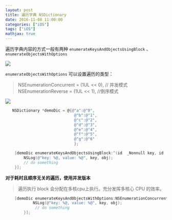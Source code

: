 ```yaml
---
layout: post
title: 遍历字典 NSDictionary
date: 2016-11-08 11:00:00
categories: ["iOS"]
tags: ["iOS"]
mathjax: true
---
```


遍历字典内容的方式一般有两种 `enumerateKeysAndObjectsUsingBlock` 、`enumerateObjectsWithOptions`

![](https://cdn.jsdelivr.net/gh/dongjiawang/BlogImage@1.0.0.2/img/20200926120752.png)

`enumerateObjectsWithOptions` 可以设置遍历的类型：

> NSEnumerationConcurrent = (1UL << 0), // 并发模式
> NSEnumerationReverse = (1UL << 1), //倒序模式

![](https://cdn.jsdelivr.net/gh/dongjiawang/BlogImage@1.0.0.2/img/20200926120741.png)

```objectivec
   NSDictionary *demoDic = @{@"a":@"0",
                              @"b":@"1",
                              @"c":@"2",
                              @"d":@"3",
                              @"e":@"4",
                              @"f":@"5",
                              @"g":@"6"
                              };
```

```objectivec                            
    [demoDic enumerateKeysAndObjectsUsingBlock:^(id  _Nonnull key, id  _Nonnull obj, BOOL * _Nonnull stop) {
        NSLog(@"key: %@, value: %@", key, obj);
        // do something
    }];
```

**对于耗时且顺序无关的遍历，使用并发版本**

>遍历执行 block 会分配在多核cpu上执行。充分发挥多核心 CPU 的效率。

```objectivec  
    [demoDic enumerateKeysAndObjectsWithOptions:NSEnumerationConcurrent usingBlock:^(id  _Nonnull key, id  _Nonnull obj, BOOL * _Nonnull stop) {
            NSLog(@"key: %@, value: %@", key, obj);
             // do something
        }];
```


